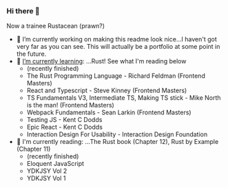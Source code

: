 ### Hi there 👋
Now a trainee Rustacean (prawn?)


- 🔭 I’m currently working on making this readme look nice...I haven't got very far as you can see. This will actually be a portfolio at some point in the future.
- 🌱 [I’m currently learning](https://frontendmasters.com/u/alunTurner/): ...Rust! See what I'm reading below
  -  (recently finished)
  -  The Rust Programming Language - Richard Feldman (Frontend Masters)
  -  React and Typescript - Steve Kinney (Frontend Masters)
  -  TS Fundamentals V3, Intermediate TS, Making TS stick - Mike North is the man! (Frontend Masters)
  -  Webpack Fundamentals - Sean Larkin (Frontend Masters)
  -  Testing JS - Kent C Dodds
  -  Epic React - Kent C Dodds
  -  Interaction Design For Usability - Interaction Design Foundation
- 📖 I'm currently reading: ...The Rust book (Chapter 12), Rust by Example (Chapter 11)
  - (recently finished)
  - Eloquent JavaScript
  - YDKJSY Vol 2
  - YDKJSY Vol 1

